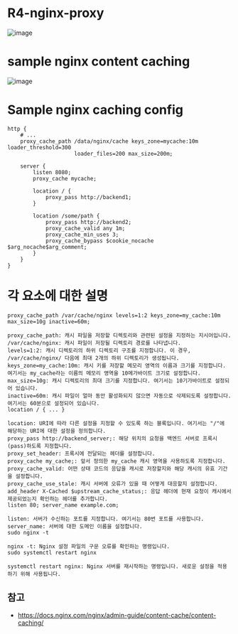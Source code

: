 # R4-nginx-proxy
![image](https://github.com/be01-4nd-mini-project-TEAM1/R4-nginx-proxy/assets/148875683/d47d6b5e-23dd-4b91-8432-210d7f2d1896)


# sample nginx content caching

![image](https://github.com/be01-4nd-mini-project-TEAM1/R4-nginx-proxy/assets/125641153/6d56f3ed-ff5b-4ec5-aa3a-0bba8770c159)


# Sample nginx caching config
```
http {
    # ...
    proxy_cache_path /data/nginx/cache keys_zone=mycache:10m loader_threshold=300
                     loader_files=200 max_size=200m;

    server {
        listen 8080;
        proxy_cache mycache;

        location / {
            proxy_pass http://backend1;
        }

        location /some/path {
            proxy_pass http://backend2;
            proxy_cache_valid any 1m;
            proxy_cache_min_uses 3;
            proxy_cache_bypass $cookie_nocache $arg_nocache$arg_comment;
        }
    }
}
```
# 각 요소에 대한 설명
```
proxy_cache_path /var/cache/nginx levels=1:2 keys_zone=my_cache:10m max_size=10g inactive=60m;

proxy_cache_path: 캐시 파일을 저장할 디렉토리와 관련된 설정을 지정하는 지시어입니다.
/var/cache/nginx: 캐시 파일이 저장될 디렉토리 경로를 나타냅니다.
levels=1:2: 캐시 디렉토리의 하위 디렉토리 구조를 지정합니다. 이 경우, /var/cache/nginx/ 다음에 최대 2개의 하위 디렉토리가 생성됩니다.
keys_zone=my_cache:10m: 캐시 키를 저장할 메모리 영역의 이름과 크기를 지정합니다. 여기서는 my_cache라는 이름의 메모리 영역을 10메가바이트 크기로 설정합니다.
max_size=10g: 캐시 디렉토리의 최대 크기를 지정합니다. 여기서는 10기가바이트로 설정되어 있습니다.
inactive=60m: 캐시 파일이 얼마 동안 활성화되지 않으면 자동으로 삭제되도록 설정합니다. 여기서는 60분으로 설정되어 있습니다.
location / { ... }

location: URI에 따라 다른 설정을 지정할 수 있도록 하는 블록입니다. 여기서는 "/"에 해당하는 URI에 대한 설정을 정의합니다.
proxy_pass http://backend_server;: 해당 위치의 요청을 백엔드 서버로 프록시(pass)하도록 지정합니다.
proxy_set_header: 프록시에 전달되는 헤더를 설정합니다.
proxy_cache my_cache;: 앞서 정의한 my_cache 캐시 영역을 사용하도록 지정합니다.
proxy_cache_valid: 어떤 상태 코드의 응답을 캐시로 저장할지와 해당 캐시의 유효 기간을 설정합니다.
proxy_cache_use_stale: 캐시 서버에 오류가 있을 때 어떻게 대응할지 설정합니다.
add_header X-Cached $upstream_cache_status;: 응답 헤더에 현재 요청이 캐시에서 제공되었는지 확인하는 헤더를 추가합니다.
listen 80; server_name example.com;

listen: 서버가 수신하는 포트를 지정합니다. 여기서는 80번 포트를 사용합니다.
server_name: 서버에 대한 도메인 이름을 설정합니다.
sudo nginx -t

nginx -t: Nginx 설정 파일의 구문 오류를 확인하는 명령입니다.
sudo systemctl restart nginx

systemctl restart nginx: Nginx 서버를 재시작하는 명령입니다. 새로운 설정을 적용하기 위해 사용됩니다.
```

## 참고 
- https://docs.nginx.com/nginx/admin-guide/content-cache/content-caching/

